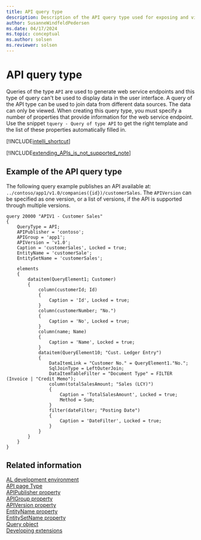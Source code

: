```yaml
---
title: API query type
description: Description of the API query type used for exposing and viewing web service endpoints.
author: SusanneWindfeldPedersen
ms.date: 04/17/2024
ms.topic: conceptual
ms.author: solsen
ms.reviewer: solsen
---
```


# API query type

Queries of the type `API` are used to generate web service endpoints and this type of query can't be used to display data in the user interface. A query of the API type can be used to join data from different data sources. The data can only be viewed. When creating this query type, you must specify a number of properties that provide information for the web service endpoint. Use the snippet `tquery - Query of type API` to get the right template and the list of these properties automatically filled in.

[!INCLUDE[intelli_shortcut](includes/intelli_shortcut.md)]

[!INCLUDE[extending_APIs_is_not_supported_note](includes/include-extending-APIs-is-not-supported-note.md)]

## Example of the API query type

The following query example publishes an API available at:
`../contoso/app1/v1.0/companies({id})/customerSales`. The `APIVersion` can be specified as one version, or a list of versions, if the API is supported through multiple versions.

```AL
query 20000 "APIV1 - Customer Sales"
{
    QueryType = API;
    APIPublisher = 'contoso';
    APIGroup = 'app1';
    APIVersion = 'v1.0';
    Caption = 'customerSales', Locked = true;
    EntityName = 'customerSale';
    EntitySetName = 'customerSales';

    elements
    {
        dataitem(QueryElement1; Customer)
        {
            column(customerId; Id)
            {
                Caption = 'Id', Locked = true;
            }
            column(customerNumber; "No.")
            {
                Caption = 'No', Locked = true;
            }
            column(name; Name)
            {
                Caption = 'Name', Locked = true;
            }
            dataitem(QueryElement10; "Cust. Ledger Entry")
            {
                DataItemLink = "Customer No." = QueryElement1."No.";
                SqlJoinType = LeftOuterJoin;
                DataItemTableFilter = "Document Type" = FILTER (Invoice | "Credit Memo");
                column(totalSalesAmount; "Sales (LCY)")
                {
                    Caption = 'TotalSalesAmount', Locked = true;
                    Method = Sum;
                }
                filter(dateFilter; "Posting Date")
                {
                    Caption = 'DateFilter', Locked = true;
                }
            }
        }
    }
}
```

## Related information

[AL development environment](devenv-reference-overview.md)  
[API page Type](devenv-api-pagetype.md)  
[APIPublisher property](properties/devenv-apipublisher-query-property.md)  
[APIGroup property](properties/devenv-apigroup-query-property.md)  
[APIVersion property](properties/devenv-apiversion-query-property.md)   
[EntityName property](properties/devenv-entityname-property.md)  
[EntitySetName property](properties/devenv-entitysetname-property.md)  
[Query object](devenv-query-object.md)  
[Developing extensions](devenv-dev-overview.md)  
